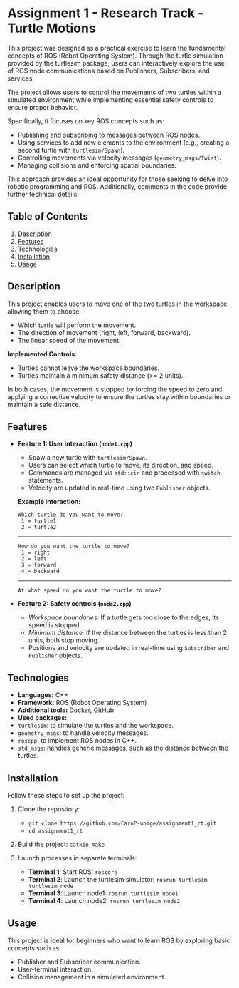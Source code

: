 # Assignment 1 - Research Track - Turtle Motions

This project was designed as a practical exercise to learn the fundamental concepts of ROS (Robot Operating System). Through the turtle simulation provided by the turtlesim package, users can interactively explore the use of ROS node communications based on Publishers, Subscribers, and services.

The project allows users to control the movements of two turtles within a simulated environment while implementing essential safety controls to ensure proper behavior.

Specifically, it focuses on key ROS concepts such as:

- Publishing and subscribing to messages between ROS nodes.
- Using services to add new elements to the environment (e.g., creating a second turtle with `turtlesim/Spawn`).
- Controlling movements via velocity messages (`geometry_msgs/Twist`).
- Managing collisions and enforcing spatial boundaries.

This approach provides an ideal opportunity for those seeking to delve into robotic programming and ROS.
Additionally, comments in the code provide further technical details.

## Table of Contents
1. [Description](#description)
2. [Features](#features)
3. [Technologies](#technologies)
4. [Installation](#installation)
5. [Usage](#usage)

## Description

This project enables users to move one of the two turtles in the workspace, allowing them to choose:
- Which turtle will perform the movement.
- The direction of movement (right, left, forward, backward).
- The linear speed of the movement.

**Implemented Controls:**
- Turtles cannot leave the workspace boundaries.
- Turtles maintain a minimum safety distance (>= 2 units).

In both cases, the movement is stopped by forcing the speed to zero and applying a corrective velocity to ensure the turtles stay within boundaries or maintain a safe distance.

## Features

- **Feature 1: User interaction (`node1.cpp`)**

   - Spaw a new turtle with `turtlesim/Spawn`.
   - Users can select which turtle to move, its direction, and speed.
   - Commands are managed via `std::cin` and processed with `switch` statements.
   - Velocity are updated in real-time using two `Publisher` objects.

   **Example interaction:**

	  Which turtle do you want to move?
       1 = turtle1
       2 = turtle2
	------------------------------------
	  How do you want the turtle to move?
       1 = right
       2 = left
       3 = forward
       4 = backward
	------------------------------------
	  At what speed do you want the turtle to move?
	
  
- **Feature 2: Safety controls (`node2.cpp`)**

  - *Workspace boundaries:* If a turtle gets too close to the edges, its speed is stopped.
  - *Minimum distance:* If the distance between the turtles is less than 2 units, both stop moving.
  - Positions and velocity are updated in real-time using `Subscriber` and `Publisher` objects.

## Technologies 

- **Languages:** C++
- **Framework:** ROS (Robot Operating System)
- **Additional tools:** Docker, GitHub
- **Used packages:**
- `turtlesim`: to simulate the turtles and the workspace.
- `geometry_msgs`: to handle velocity messages.
- `roscpp`: to implement ROS nodes in C++.
- `std_msgs`: handles generic messages, such as the distance between the turtles.

## Installation

Follow these steps to set up the project:

1. Clone the repository:

	- `git clone https://github.com/CaroP-unige/assignment1_rt.git`
	- `cd assignment1_rt`

2. Build the project: `catkin_make`

3. Launch processes in separate terminals:

	- **Terminal 1**: Start ROS: `roscore`
	- **Terminal 2**: Launch the turtlesim simulator: `rosrun turtlesim turtlesim_node`
	- **Terminal 3**: Launch node1: `rosrun turtlesim node1`
	- **Terminal 4**: Launch node2: `rosrun turtlesim node2`

## Usage

This project is ideal for beginners who want to learn ROS by exploring basic concepts such as:

- Publisher and Subscriber communication.
- User-terminal interaction.
- Collision management in a simulated environment.

